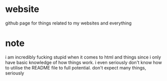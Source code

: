 # website
github page for things related to my websites and everything

# note
i am incredibly fucking stupid when it comes to html and things since i only have basic knowledge of how things work. i even seriously don't know how to utilise the README file to full potential.
don't expect many things, seriously
